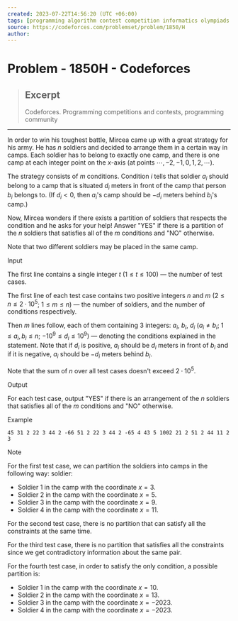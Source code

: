 ```yaml
---
created: 2023-07-22T14:56:20 (UTC +06:00)
tags: [programming algorithm contest competition informatics olympiads c++ java graphs vkcup]
source: https://codeforces.com/problemset/problem/1850/H
author: 
---
```


# Problem - 1850H - Codeforces

> ## Excerpt
> Codeforces. Programming competitions and contests, programming community

---
In order to win his toughest battle, Mircea came up with a great strategy for his army. He has $n$ soldiers and decided to arrange them in a certain way in camps. Each soldier has to belong to exactly one camp, and there is one camp at each integer point on the $x$\-axis (at points $\cdots, -2, -1, 0, 1, 2, \cdots$).

The strategy consists of $m$ conditions. Condition $i$ tells that soldier $a_i$ should belong to a camp that is situated $d_i$ meters in front of the camp that person $b_i$ belongs to. (If $d_i < 0$, then $a_i$'s camp should be $-d_i$ meters behind $b_i$'s camp.)

Now, Mircea wonders if there exists a partition of soldiers that respects the condition and he asks for your help! Answer "YES" if there is a partition of the $n$ soldiers that satisfies all of the $m$ conditions and "NO" otherwise.

Note that two different soldiers may be placed in the same camp.

Input

The first line contains a single integer $t$ ($1 \leq t \leq 100$) — the number of test cases.

The first line of each test case contains two positive integers $n$ and $m$ ($2 \leq n \leq 2 \cdot 10^5$; $1 \leq m \leq n$) — the number of soldiers, and the number of conditions respectively.

Then $m$ lines follow, each of them containing $3$ integers: $a_i$, $b_i$, $d_i$ ($a_i \neq b_i$; $1 \leq a_i, b_i \leq n$; $-10^9 \leq d_i \leq 10^9$) — denoting the conditions explained in the statement. Note that if $d_i$ is positive, $a_i$ should be $d_i$ meters in front of $b_i$ and if it is negative, $a_i$ should be $-d_i$ meters behind $b_i$.

Note that the sum of $n$ over all test cases doesn't exceed $2 \cdot 10^5$.

Output

For each test case, output "YES" if there is an arrangement of the $n$ soldiers that satisfies all of the $m$ conditions and "NO" otherwise.

Example

```
45 31 2 22 3 44 2 -66 51 2 22 3 44 2 -65 4 43 5 1002 21 2 51 2 44 11 2 3
```

Note

For the first test case, we can partition the soldiers into camps in the following way: soldier:

-   Soldier $1$ in the camp with the coordinate $x = 3$.
-   Soldier $2$ in the camp with the coordinate $x = 5$.
-   Soldier $3$ in the camp with the coordinate $x = 9$.
-   Soldier $4$ in the camp with the coordinate $x = 11$.

For the second test case, there is no partition that can satisfy all the constraints at the same time.

For the third test case, there is no partition that satisfies all the constraints since we get contradictory information about the same pair.

For the fourth test case, in order to satisfy the only condition, a possible partition is:

-   Soldier $1$ in the camp with the coordinate $x = 10$.
-   Soldier $2$ in the camp with the coordinate $x = 13$.
-   Soldier $3$ in the camp with the coordinate $x = -2023$.
-   Soldier $4$ in the camp with the coordinate $x = -2023$.
